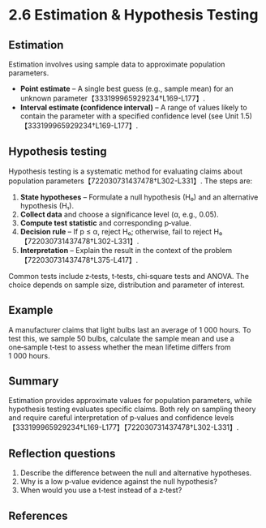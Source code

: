 # 2.6 Estimation & Hypothesis Testing

## Estimation

Estimation involves using sample data to approximate population parameters.

* **Point estimate** – A single best guess (e.g., sample mean) for an unknown parameter【333199965929234†L169-L177】.
* **Interval estimate (confidence interval)** – A range of values likely to contain the parameter with a specified confidence level (see Unit 1.5)【333199965929234†L169-L177】.

## Hypothesis testing

Hypothesis testing is a systematic method for evaluating claims about population parameters【722030731437478†L302-L331】. The steps are:

1. **State hypotheses** – Formulate a null hypothesis (H₀) and an alternative hypothesis (H₁).
2. **Collect data** and choose a significance level (α, e.g., 0.05).
3. **Compute test statistic** and corresponding p‑value.
4. **Decision rule** – If p ≤ α, reject H₀; otherwise, fail to reject H₀【722030731437478†L302-L331】.
5. **Interpretation** – Explain the result in the context of the problem【722030731437478†L375-L417】.

Common tests include z‑tests, t‑tests, chi‑square tests and ANOVA. The choice depends on sample size, distribution and parameter of interest.

## Example

A manufacturer claims that light bulbs last an average of 1 000 hours. To test this, we sample 50 bulbs, calculate the sample mean and use a one‑sample t‑test to assess whether the mean lifetime differs from 1 000 hours.

## Summary

Estimation provides approximate values for population parameters, while hypothesis testing evaluates specific claims. Both rely on sampling theory and require careful interpretation of p‑values and confidence levels【333199965929234†L169-L177】【722030731437478†L302-L331】.

## Reflection questions

1. Describe the difference between the null and alternative hypotheses.
2. Why is a low p‑value evidence against the null hypothesis?
3. When would you use a t‑test instead of a z‑test?

## References

[^1]: Scribbr explanation of point vs interval estimates【333199965929234†L169-L177】.
[^2]: Scribbr guide to hypothesis testing【722030731437478†L302-L331】【722030731437478†L375-L417】.
